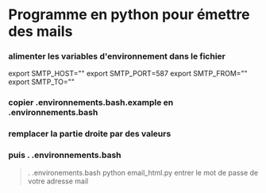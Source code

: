 # Programme en python pour émettre des mails

### alimenter les variables d'environnement dans le fichier 

export SMTP_HOST=""
export SMTP_PORT=587
export SMTP_FROM=""
export SMTP_TO=""

### copier .environnements.bash.example en .environnements.bash

### remplacer la partie droite par des valeurs
### puis . .environnements.bash

> . .environements.bash
> python email_html.py
> entrer le mot de passe de votre adresse mail